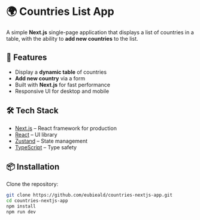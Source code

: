 # 🌍 Countries List App

A simple **Next.js** single-page application that displays a list of countries in a table, with the ability to **add new countries** to the list.

## 🚀 Features
- Display a **dynamic table** of countries
- **Add new country** via a form
- Built with **Next.js** for fast performance
- Responsive UI for desktop and mobile

## 🛠️ Tech Stack
- [Next.js](https://nextjs.org/) – React framework for production
- [React](https://reactjs.org/) – UI library
- [Zustand](https://github.com/pmndrs/zustand) – State management
- [TypeScript](https://www.typescriptlang.org/) – Type safety

## 📦 Installation

Clone the repository:
```bash
git clone https://github.com/eubieald/countries-nextjs-app.git
cd countries-nextjs-app
npm install
npm run dev
